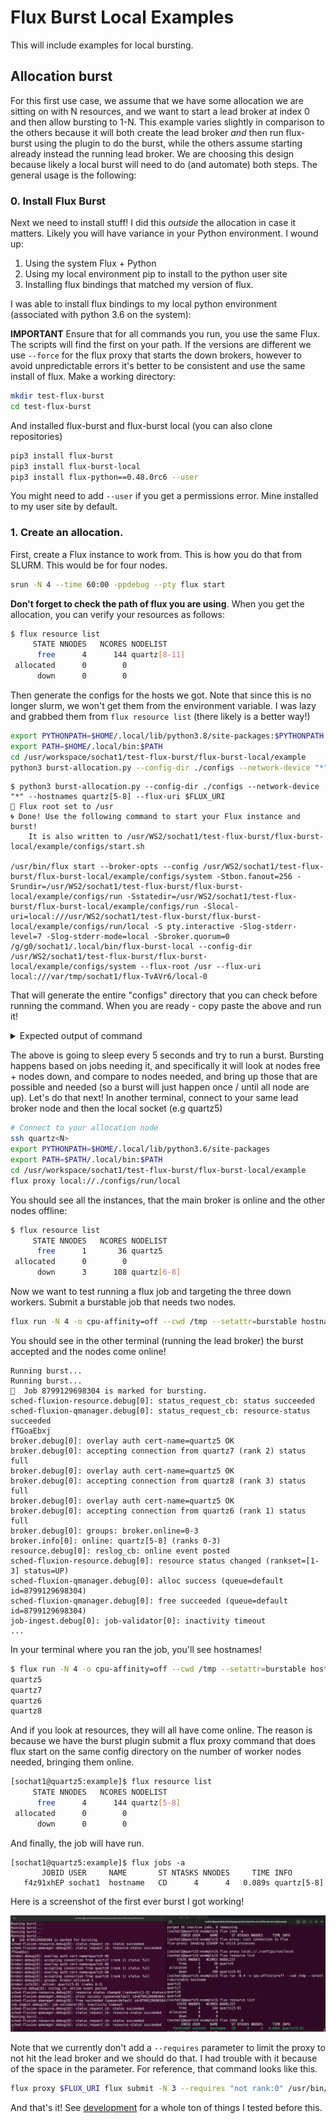# Flux Burst Local Examples

This will include examples for local bursting.

## Allocation burst

For this first use case, we assume that we have some allocation we are sitting on
with N resources, and we want to start a lead broker at index 0 and then allow bursting
to 1-N. This example varies slightly in comparison to the others because
it will both create the lead broker _and_ then run flux-burst using the plugin
to do the burst, while the others assume starting already instead the running
lead broker. We are choosing this design because likely a local burst will need
to do (and automate) both steps. The general usage is the following:

### 0. Install Flux Burst

Next we need to install stuff! I did this _outside_ the allocation in case it matters. Likely you will have variance in your Python environment.
I wound up:

1. Using the system Flux + Python
2. Using my local environment pip to install to the python user site
3. Installing flux bindings that matched my version of flux.

I was able to install flux bindings to my local python environment (associated with python 3.6 on the system):

**IMPORTANT** Ensure that for all commands you run, you use the same Flux. The scripts will find the first on your path. If the versions are different we use `--force` for the flux proxy that starts the down brokers, however to avoid unpredictable errors it's better to be consistent and use the same install of flux.
Make a working directory:

```bash
mkdir test-flux-burst
cd test-flux-burst
```

And installed flux-burst and flux-burst local (you can also clone repositories)

```bash
pip3 install flux-burst
pip3 install flux-burst-local
pip3 install flux-python==0.48.0rc6 --user
```

You might need to add `--user` if you get a permissions error. Mine installed to my user site by default.

### 1. Create an allocation.

First, create a Flux instance to work from. This is how you do that from SLURM. This would be for four nodes.

```bash
srun -N 4 --time 60:00 -ppdebug --pty flux start
```
**Don't forget to check the path of flux you are using**. When you get the allocation, you can verify your resources as follows:

```bash
$ flux resource list
     STATE NNODES   NCORES NODELIST
      free      4      144 quartz[8-11]
 allocated      0        0
      down      0        0
```

Then generate the configs for the hosts we got. Note that since this is no longer slurm, we won't get them from the environment variable.
I was lazy and grabbed them from `flux resource list` (there likely is a better way!)

```bash
export PYTHONPATH=$HOME/.local/lib/python3.8/site-packages:$PYTHONPATH
export PATH=$HOME/.local/bin:$PATH
cd /usr/workspace/sochat1/test-flux-burst/flux-burst-local/example
python3 burst-allocation.py --config-dir ./configs --network-device "*" --hostnames quartz[5-8] --flux-uri $FLUX_URI
```
```console
$ python3 burst-allocation.py --config-dir ./configs --network-device "*" --hostnames quartz[5-8] --flux-uri $FLUX_URI
🌳️ Flux root set to /usr
🌀️ Done! Use the following command to start your Flux instance and burst!
    It is also written to /usr/WS2/sochat1/test-flux-burst/flux-burst-local/example/configs/start.sh

/usr/bin/flux start --broker-opts --config /usr/WS2/sochat1/test-flux-burst/flux-burst-local/example/configs/system -Stbon.fanout=256 -Srundir=/usr/WS2/sochat1/test-flux-burst/flux-burst-local/example/configs/run -Sstatedir=/usr/WS2/sochat1/test-flux-burst/flux-burst-local/example/configs/run -Slocal-uri=local:///usr/WS2/sochat1/test-flux-burst/flux-burst-local/example/configs/run/local -S pty.interactive -Slog-stderr-level=7 -Slog-stderr-mode=local -Sbroker.quorum=0 /g/g0/sochat1/.local/bin/flux-burst-local --config-dir /usr/WS2/sochat1/test-flux-burst/flux-burst-local/example/configs/system --flux-root /usr --flux-uri local:///var/tmp/sochat1/flux-TvAVr6/local-0
```

That will generate the entire "configs" directory that you can check before running the command. When you are ready - copy paste the above and run it!

<details>

<summary>Expected output of command</summary>

```console
broker.debug[0]: insmod connector-local
broker.info[0]: start: none->join 14.5897ms
broker.info[0]: parent-none: join->init 0.025185ms
connector-local.debug[0]: allow-guest-user=true
connector-local.debug[0]: allow-root-owner=true
broker.debug[0]: insmod barrier
broker.debug[0]: insmod content-sqlite
content-sqlite.debug[0]: /usr/WS2/sochat1/test-flux-burst/flux-burst-local/example/configs/run/content.sqlite (22 objects) journal_mode=WAL synchronous=NORMAL
broker.debug[0]: content backing store: enabled content-sqlite
broker.debug[0]: insmod kvs
kvs.info[0]: restored KVS from checkpoint on 2023-07-15T02:17:45Z
broker.debug[0]: insmod kvs-watch
broker.debug[0]: insmod resource
resource.debug[0]: reslog_cb: resource-init event posted
resource.debug[0]: reslog_cb: resource-define event posted
broker.debug[0]: insmod cron
cron.info[0]: synchronizing cron tasks to event heartbeat.pulse
broker.debug[0]: insmod job-manager
job-manager.debug[0]: jobtap plugin .history registered method job-manager.history.get
job-manager.info[0]: restart: 0 jobs
job-manager.info[0]: restart: 0 running jobs
job-manager.debug[0]: restart: max_jobid=0
job-manager.debug[0]: duration-validator: updated expiration to 0.00
broker.debug[0]: insmod job-info
broker.debug[0]: insmod job-list
job-list.debug[0]: job_state_init_from_kvs: read 0 jobs
broker.debug[0]: insmod job-ingest
job-ingest.debug[0]: configuring validator with plugins=(null), args=(null) (enabled)
job-ingest.debug[0]: fluid ts=1ms
broker.debug[0]: insmod job-exec
job-exec.debug[0]: using default shell path /usr/libexec/flux/flux-shell
job-exec.debug[0]: using imp path /usr/libexec/flux/flux-imp
broker.debug[0]: insmod heartbeat
broker.info[0]: rc1.0: running /etc/flux/rc1.d/01-flux-account-priority-update
broker.info[0]: rc1.0: running /etc/flux/rc1.d/01-sched-fluxion
broker.debug[0]: insmod sched-fluxion-resource
sched-fluxion-resource.info[0]: version 0.26.0
sched-fluxion-resource.debug[0]: mod_main: resource module starting
sched-fluxion-resource.warning[0]: create_reader: allowlist unsupported
sched-fluxion-resource.debug[0]: resource graph datastore loaded with rv1exec reader
sched-fluxion-resource.info[0]: populate_resource_db: loaded resources from core's resource.acquire
sched-fluxion-resource.debug[0]: resource status changed (rankset=[all] status=DOWN)
sched-fluxion-resource.debug[0]: mod_main: resource graph database loaded
broker.debug[0]: insmod sched-fluxion-qmanager
sched-fluxion-qmanager.info[0]: version 0.26.0
sched-fluxion-qmanager.debug[0]: service_register
sched-fluxion-qmanager.debug[0]: enforced policy (queue=default): fcfs
sched-fluxion-qmanager.debug[0]: effective queue params (queue=default): default
sched-fluxion-qmanager.debug[0]: effective policy params (queue=default): default
sched-fluxion-qmanager.debug[0]: handshaking with sched-fluxion-resource completed
job-manager.debug[0]: scheduler: hello
job-manager.debug[0]: scheduler: ready unlimited
sched-fluxion-qmanager.debug[0]: handshaking with job-manager completed
broker.info[0]: rc1.0: running /etc/flux/rc1.d/02-cron
broker.info[0]: rc1.0: /etc/flux/rc1 Exited (rc=0) 2.1s
broker.info[0]: rc1-success: init->quorum 2.09608s
broker.debug[0]: groups: broker.online=0
broker.info[0]: online: quartz5 (ranks 0)
broker.info[0]: quorum-full: quorum->run 0.101144s
resource.debug[0]: reslog_cb: online event posted
sched-fluxion-resource.debug[0]: resource status changed (rankset=[0] status=UP)
flux-burst client is loaded with plugins for: local
Running burst...
```

</details>

The above is going to sleep every 5 seconds and try to run a burst. Bursting happens based on jobs needing it, and specifically
it will look at nodes free + nodes down, and compare to nodes needed, and bring up those that are possible and needed (so a burst
will just happen once / until all node are up). Let's do that next!
In another terminal, connect to your same lead broker node and then the local socket (e.g quartz5)

```bash
# Connect to your allocation node
ssh quartz<N>
export PYTHONPATH=$HOME/.local/lib/python3.6/site-packages
export PATH=$PATH/.local/bin:$PATH
cd /usr/workspace/sochat1/test-flux-burst/flux-burst-local/example
flux proxy local://./configs/run/local
```

You should see all the instances, that the main broker is online and the other nodes offline:

```bash
$ flux resource list
     STATE NNODES   NCORES NODELIST
      free      1       36 quartz5
 allocated      0        0
      down      3      108 quartz[6-8]
```

Now we want to test running a flux job and targeting the three down workers. Submit a burstable job that needs two nodes.

```bash
flux run -N 4 -o cpu-affinity=off --cwd /tmp --setattr=burstable hostname
```

You should see in the other terminal (running the lead broker) the burst accepted and the nodes come online!

```console
Running burst...
Running burst...
🧋️  Job 8799129698304 is marked for bursting.
sched-fluxion-resource.debug[0]: status_request_cb: status succeeded
sched-fluxion-qmanager.debug[0]: status_request_cb: resource-status succeeded
fTGoaEbxj
broker.debug[0]: overlay auth cert-name=quartz5 OK
broker.debug[0]: accepting connection from quartz7 (rank 2) status full
broker.debug[0]: overlay auth cert-name=quartz5 OK
broker.debug[0]: accepting connection from quartz8 (rank 3) status full
broker.debug[0]: overlay auth cert-name=quartz5 OK
broker.debug[0]: accepting connection from quartz6 (rank 1) status full
broker.debug[0]: groups: broker.online=0-3
broker.info[0]: online: quartz[5-8] (ranks 0-3)
resource.debug[0]: reslog_cb: online event posted
sched-fluxion-resource.debug[0]: resource status changed (rankset=[1-3] status=UP)
sched-fluxion-qmanager.debug[0]: alloc success (queue=default id=8799129698304)
sched-fluxion-qmanager.debug[0]: free succeeded (queue=default id=8799129698304)
job-ingest.debug[0]: job-validator[0]: inactivity timeout
...
```

In your terminal where you ran the job, you'll see hostnames!

```bash
$ flux run -N 4 -o cpu-affinity=off --cwd /tmp --setattr=burstable hostname
quartz5
quartz7
quartz6
quartz8
```

And if you look at resources, they will all have come online. The reason is because we have the burst plugin
submit a flux proxy command that does flux start on the same config directory on the number of worker nodes needed,
bringing them online.

```bash
[sochat1@quartz5:example]$ flux resource list
     STATE NNODES   NCORES NODELIST
      free      4      144 quartz[5-8]
 allocated      0        0
      down      0        0
```

And finally, the job will have run.

```
[sochat1@quartz5:example]$ flux jobs -a
       JOBID USER     NAME       ST NTASKS NNODES     TIME INFO
   f4z91xhEP sochat1  hostname   CD      4      4   0.089s quartz[5-8]
```

Here is a screenshot of the first ever burst I got working!

![img/bursting.png](img/bursting.png)

Note that we currently don't add a `--requires` parameter to limit the proxy to not hit the lead broker and we should
do that. I had trouble with it because of the space in the parameter. For reference, that command
looks like this.

```bash
flux proxy $FLUX_URI flux submit -N 3 --requires "not rank:0" /usr/bin/flux start --broker-opts --config /usr/WS2/sochat1/test-flux-burst/flux-burst-local/example/configs/system
```

And that's it! See [development](development.md) for a whole ton of things I tested before this.
